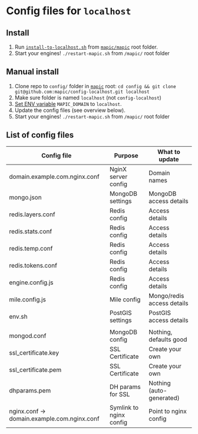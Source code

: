 # Config files for  `localhost`

## Install
1. Run [`install-to-localhost.sh`](https://github.com/mapic/mapic/blob/master/install-to-localhost.sh) from [`mapic/mapic`](https://github.com/mapic/mapic) root folder.
2. Start your engines! `./restart-mapic.sh` from `/mapic/` root folder

## Manual install
1. Clone repo to `config/` folder in [`mapic`](https://github.com/mapic/mapic) root: `cd config && git clone git@github.com:mapic/config-localhost.git localhost`
2. Make sure folder is named `localhost` (not `config-localhost`)
3. [Set ENV variable](https://www.schrodinger.com/kb/1842) `MAPIC_DOMAIN` to `localhost`.
4. Update the config files (see overview below).
5. Start your engines! `./restart-mapic.sh` from `/mapic/` root folder

## List of config files 

| Config file                                 |        Purpose            |   What to update
| --------------------------------------------|---------------------------|-------------------------------| 
| domain.example.com.nginx.conf               | NginX server config       |   Domain names                |
| mongo.json                                  | MongoDB settings          |   MongoDB access details      |
| redis.layers.conf                           | Redis config              |   Access details              |
| redis.stats.conf                            | Redis config              |   Access details              |
| redis.temp.conf                             | Redis config              |   Access details              |
| redis.tokens.conf                           | Redis config              |   Access details              |
| engine.config.js                            | Redis config              |   Access details              |
| mile.config.js                              | Mile config               |   Mongo/redis access details  |
| env.sh                                      | PostGIS settings          |   PostGIS access details      | 
|                                             |                           |                               |
| mongod.conf                                 | MongoDB config            |   Nothing, defaults good      |
| ssl_certificate.key                         | SSL Certificate           |   Create your own             | 
| ssl_certificate.pem                         | SSL Certificate           |   Create your own             |
| dhparams.pem                                | DH params for SSL         |   Nothing (auto-generated)    |
| nginx.conf -> domain.example.com.nginx.conf | Symlink to nginx config   |   Point to nginx config       |

